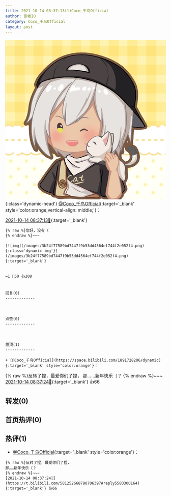 ```yaml
---
title: 2021-10-14 08:37:13(1)Coco_千鸟Official
author: 御坂IO
category: Coco_千鸟Official
layout: post
---
```


![img](/images/85e485bc0dbd0cde4d15f24d7cffe9704618ad10.jpg){:class='dynamic-head'}
[@Coco_千鸟Official](https://space.bilibili.com/1891728206/dynamic){:target='_blank' style='color:orange;vertical-align: middle;'}：

[2021-10-14 08:37:13🔗](https://t.bilibili.com/581252668790706397){:target='_blank'}

~~~
{% raw %}您好，没有（
{% endraw %}~~~

[![img](/images/3b24f77589bd7447f9b53dd4564ef744f2e052f4.png){:class='dynamic-img'}](/images/3b24f77589bd7447f9b53dd4564ef744f2e052f4.png){:target='_blank'}


↪️1 💬50 👍208


回复(0)
-------------



点赞(0)
-------------



置顶(1)
-------------

+ [@Coco_千鸟Official](https://space.bilibili.com/1891728206/dynamic){:target='_blank' style='color:orange'}：
~~~
{% raw %}反转了捏，最爱你们了捏，
那……新年快乐（？
{% endraw %}~~~
[2021-10-14 08:37:24🔗](https://t.bilibili.com/581252668790706397#reply5580300164){:target='_blank'} 👍66


转发(0)
-------------



首页热评(0)
-------------



热评(1)
-------------

+ [@Coco_千鸟Official](https://space.bilibili.com/1891728206/dynamic){:target='_blank' style='color:orange'}：
~~~
{% raw %}反转了捏，最爱你们了捏，
那……新年快乐（？
{% endraw %}~~~
[2021-10-14 08:37:24🔗](https://t.bilibili.com/581252668790706397#reply5580300164){:target='_blank'} 👍66


